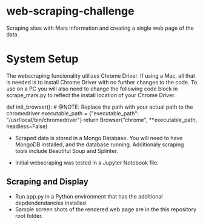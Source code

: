 # web-scraping-challenge
Scraping sites with Mars information and creating a single web page of the data.

# System Setup
The webscraping funcionality utilizes Chrome Driver. If using a Mac, all that is needed is to install Chrome Driver with no further changes to the code. 
To use on a PC you will also need to change the following code block in scrape_mars.py to reflect the install location of your Chrome Driver.

def init_browser():
    # @NOTE: Replace the path with your actual path to the chromedriver
    executable_path = {"executable_path": "/usr/local/bin/chromedriver"}
    return Browser("chrome", **executable_path, headless=False)
    
* Scraped data is stored in a Mongo Database. You will need to have MongoDB installed, and the database running. Additionaly scraping tools include Beautiful Soup and Splinter.

* Initial webscraping was tested in a Jupyter Notebook file. 

## Scraping and Display

* Run app.py in a Python environment that has the additional depdendendancies installed
* Sample screen shots of the rendered web page are in the this repository root folder. 
